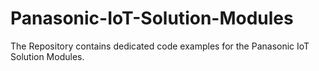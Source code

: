 # Panasonic-IoT-Solution-Modules
The Repository contains dedicated code examples for the Panasonic IoT Solution Modules.
